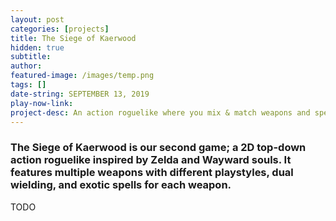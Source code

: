 ```yaml
---
layout: post
categories: [projects]
title: The Siege of Kaerwood
hidden: true
subtitle:
author:
featured-image: /images/temp.png
tags: []
date-string: SEPTEMBER 13, 2019
play-now-link:
project-desc: An action roguelike where you mix & match weapons and spells to venture into an abandoned, monster-infested fort.
---
```


### The Siege of Kaerwood is our second game; a 2D top-down action roguelike inspired by Zelda and Wayward souls. It features multiple weapons with different playstyles, dual wielding, and exotic spells for each weapon.

TODO